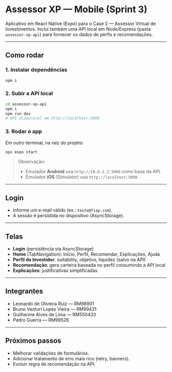 # Assessor XP — Mobile (Sprint 3)

Aplicativo em React Native (Expo) para o Case 2 — Assessor Virtual de Investimentos.
Inclui também uma API local em Node/Express (pasta `assessor-xp-api`) para fornecer os dados de perfis e recomendações.

---

## Como rodar

### 1. Instalar dependências

```bash
npm i
```

### 2. Subir a API local

```bash
cd assessor-xp-api
npm i
npm run dev
# API disponível em http://localhost:3000
```

### 3. Rodar o app

Em outro terminal, na raiz do projeto:

```bash
npx expo start
```

> Observação:
>
> * Emulador **Android** usa `http://10.0.2.2:3000` como base da API.
> * Emulador **iOS** (Simulator) usa `http://localhost:3000`.

---

## Login

* Informe um e-mail válido (ex.: `teste@fiap.com`).
* A sessão é persistida no dispositivo (AsyncStorage).

---

## Telas

* **Login** (persistência via AsyncStorage)
* **Home** (TabNavigation): Início, Perfil, Recomendar, Explicações, Ajuda
* **Perfil do Investidor**: suitability, objetivo, liquidez (salvo na API)
* **Recomendação**: gera carteira baseada no perfil consumindo a API local
* **Explicações**: justificativas simplificadas

---

## Integrantes

* Leonardo de Oliveira Ruiz — RM98901
* Bruno Venturi Lopes Vieira — RM99431
* Guilherme Alves de Lima — RM550433
* Pedro Guerra — RM99526

---

## Próximos passos

* Melhorar validações de formulários.
* Adicionar tratamento de erro mais rico (retry, banners).
* Evoluir regra de recomendação na API.
